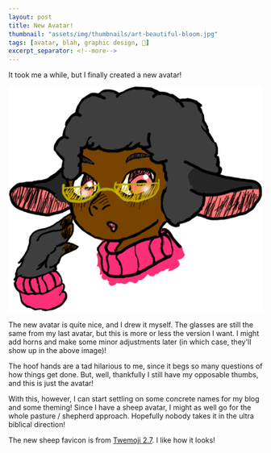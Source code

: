 ```yaml
---
layout: post
title: New Avatar!
thumbnail: "assets/img/thumbnails/art-beautiful-bloom.jpg"
tags: [avatar, blah, graphic design, 🎨]
excerpt_separator: <!--more-->
---
```


It took me a while, but I finally created a new avatar!

<!--more-->

![this shiny, beautiful version](/assets/img/2018-05-25/thephd.png)

The new avatar is quite nice, and I drew it myself. The glasses are still the same from my last avatar, but this is more or less the version I want. I might add horns and make some minor adjustments later (in which case, they'll show up in the above image)!

The hoof hands are a tad hilarious to me, since it begs so many questions of how things get done. But, well, thankfully I still have my opposable thumbs, and this is just the avatar!

With this, however, I can start settling on some concrete names for my blog and some theming! Since I have a sheep avatar, I might as well go for the whole pasture / shepherd approach. Hopefully nobody takes it in the ultra biblical direction!

The new sheep favicon is from [Twemoji 2.7](https://github.com/twitter/twemoji). I like how it looks!
